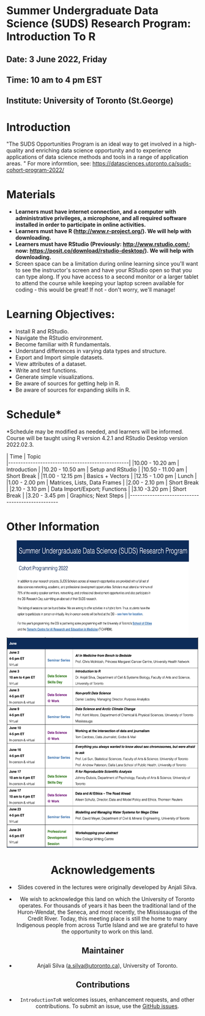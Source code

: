 # Summer Undergraduate Data Science (SUDS) Research Program: Introduction To R

## Date: 3 June 2022, Friday 
## Time: 10 am to 4 pm EST
## Institute: University of Toronto (St.George)

# Introduction
"The SUDS Opportunities Program is an ideal way to get involved in a high-quality and enriching data science opportunity and to experience applications of data science methods and tools in a range of application areas. " For more informtion, see: https://datasciences.utoronto.ca/suds-cohort-program-2022/


# Materials
* **Learners must have internet connection, and a computer with administrative privileges, a microphone, and all required software installed in order to participate in online activities.** 
* **Learners must have R (http://www.r-project.org/). We will help with downloading.**
* **Learners must have RStudio (Previously: http://www.rstudio.com/; now: https://posit.co/download/rstudio-desktop/). We will help with downloading.**
* Screen space can be a limitation during online learning since you'll want to see the instructor's screen and have your RStudio open so that you can type along. If you have access to a second monitor or a larger tablet to attend the course while keeping your laptop screen available for coding - this would be great! If not - don't worry, we'll manage!

# Learning Objectives:
* Install R and RStudio.
* Navigate the RStudio environment.
* Become familiar with R fundamentals.
* Understand differences in varying data types and structure. 
* Export and Import simple datasets.
* View attributes of a dataset.
* Write and test functions.
* Generate simple visualizations.
* Be aware of sources for getting help in R.
* Be aware of sources for expanding skills in R.


# Schedule*
*Schedule may be modified as needed, and learners will be informed. Course will be taught using R version 4.2.1 and RStudio Desktop version 2022.02.3. 


| Time           | Topic             
|-------------------------------------------------|
|10.00 - 10.20 am | Introduction                  |
|10.20 - 10.50 am | Setup and RStudio             |
|10.50 - 11.00 am | Short Break                   |
|11.00 - 12.15 pm | Basics + Vectors              |
|12.15 - 1.00 pm  | Lunch                         |
|1.00 - 2.00 pm   | Matrices, Lists, Data Frames  |
|2.00 - 2.10 pm   | Short Break                   |
|2.10 - 3.10 pm   | Data Import/Export; Functions |
|3.10 -3.20 pm    | Short Break                   |
|3.20 - 3.45 pm   | Graphics; Next Steps          |
|-------------------------------------------------

# Other Information
<div style="text-align:center">

<img src="DescrpImage1.png" alt="README1" width="450" height="250"/>

<img src="DescrpImage2.png" alt="README1" width="550" height="550"/>

<div style="text-align:center">


# Acknowledgements
-   Slides covered in the lectures were originally developed by Anjali Silva.

- We wish to acknowledge this land on which the University of Toronto operates. For thousands of years it has been the traditional land of the Huron-Wendat, the Seneca, and most recently, the Mississaugas of the Credit River. Today, this meeting place is still the home to many Indigenous people from across Turtle Island and we are grateful to have the opportunity to work on this land.

## Maintainer
-   Anjali Silva (<a.silva@utoronto.ca>), University of Toronto.

## Contributions
-   `IntroductionToR` welcomes issues, enhancement requests, and other contributions. To submit an issue, use the [GitHub
issues](https://github.com/anjalisilva/IntroductionToR/issues).
